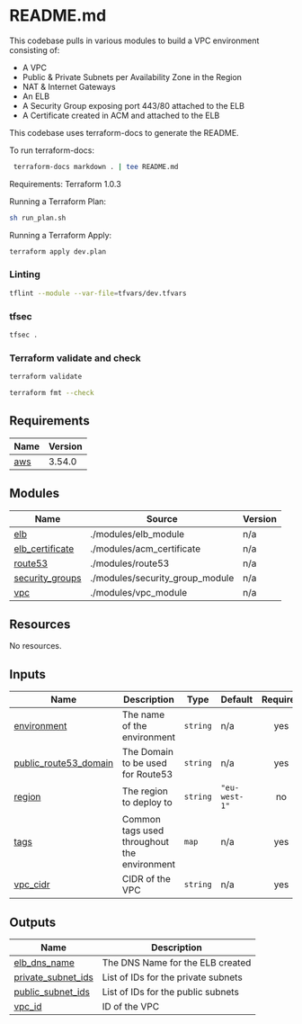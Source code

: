 # README.md

This codebase pulls in various modules to build a VPC environment consisting of:
 - A VPC
 - Public & Private Subnets per Availability Zone in the Region
 - NAT & Internet Gateways
 - An ELB
 - A Security Group exposing port 443/80 attached to the ELB
 - A Certificate created in ACM and attached to the ELB

This codebase uses terraform-docs to generate the README.

To run terraform-docs:
```bash
 terraform-docs markdown . | tee README.md
```

Requirements: Terraform 1.0.3

Running a Terraform Plan:
```bash
sh run_plan.sh
```

Running a Terraform Apply:
```bash
terraform apply dev.plan
```

### Linting

```bash
tflint --module --var-file=tfvars/dev.tfvars
```

### tfsec
```bash
tfsec .
```

### Terraform validate and check
```bash
terraform validate
```
```bash
terraform fmt --check
```

## Requirements

| Name | Version |
|------|---------|
| <a name="requirement_aws"></a> [aws](#requirement\_aws) | 3.54.0 |

## Modules

| Name | Source | Version |
|------|--------|---------|
| <a name="module_elb"></a> [elb](#module\_elb) | ./modules/elb_module | n/a |
| <a name="module_elb_certificate"></a> [elb\_certificate](#module\_elb\_certificate) | ./modules/acm_certificate | n/a |
| <a name="module_route53"></a> [route53](#module\_route53) | ./modules/route53 | n/a |
| <a name="module_security_groups"></a> [security\_groups](#module\_security\_groups) | ./modules/security_group_module | n/a |
| <a name="module_vpc"></a> [vpc](#module\_vpc) | ./modules/vpc_module | n/a |

## Resources

No resources.

## Inputs

| Name | Description | Type | Default | Required |
|------|-------------|------|---------|:--------:|
| <a name="input_environment"></a> [environment](#input\_environment) | The name of the environment | `string` | n/a | yes |
| <a name="input_public_route53_domain"></a> [public\_route53\_domain](#input\_public\_route53\_domain) | The Domain to be used for Route53 | `string` | n/a | yes |
| <a name="input_region"></a> [region](#input\_region) | The region to deploy to | `string` | `"eu-west-1"` | no |
| <a name="input_tags"></a> [tags](#input\_tags) | Common tags used throughout the environment | `map` | n/a | yes |
| <a name="input_vpc_cidr"></a> [vpc\_cidr](#input\_vpc\_cidr) | CIDR of the VPC | `string` | n/a | yes |

## Outputs

| Name | Description |
|------|-------------|
| <a name="output_elb_dns_name"></a> [elb\_dns\_name](#output\_elb\_dns\_name) | The DNS Name for the ELB created |
| <a name="output_private_subnet_ids"></a> [private\_subnet\_ids](#output\_private\_subnet\_ids) | List of IDs for the private subnets |
| <a name="output_public_subnet_ids"></a> [public\_subnet\_ids](#output\_public\_subnet\_ids) | List of IDs for the public subnets |
| <a name="output_vpc_id"></a> [vpc\_id](#output\_vpc\_id) | ID of the VPC |
